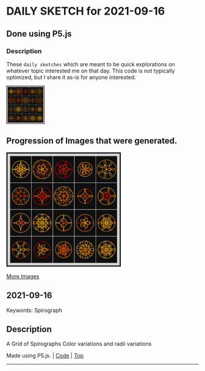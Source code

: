 # DAILY SKETCH for 2021-09-16

## Done using P5.js

### Description

These `daily sketches` which are meant to be quick explorations     on whatever topic interested me on that day. This code is not typically optimized, but I share it as-is     for anyone interested.

<img src = 'images/keep_2021-09-18-18-59-47.png' width = '100'> 

## Progression of Images that were generated.

<img src = 'images/keep_2021-09-18-18-59-47.png' width = '300'> 


[More Images](2021-09-16/images) 


 ## 2021-09-16
Keywords: Spirograph
 

## Description 

 A Grid of Spirographs
 Color variations and radii variations
 

Made using P5.js. | [Code](2021/2021-09-16/) | [Top](#daily-sketches) 

-----

